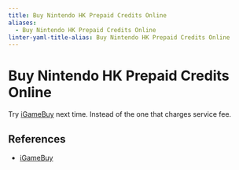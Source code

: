 ```yaml
---
title: Buy Nintendo HK Prepaid Credits Online
aliases:
  - Buy Nintendo HK Prepaid Credits Online
linter-yaml-title-alias: Buy Nintendo HK Prepaid Credits Online
---
```


# Buy Nintendo HK Prepaid Credits Online

Try [iGameBuy](https://www.igamebuy.com/products/product_13589.html) next time. Instead of the one that charges service fee.

## References

- [iGameBuy](https://www.igamebuy.com/products/product_13589.html)
